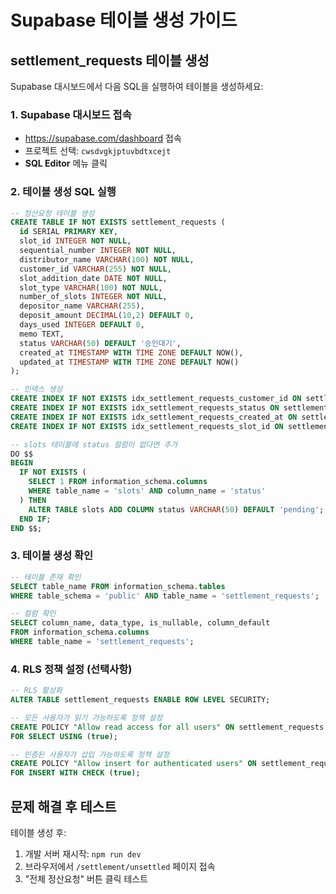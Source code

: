 # Supabase 테이블 생성 가이드

## settlement_requests 테이블 생성

Supabase 대시보드에서 다음 SQL을 실행하여 테이블을 생성하세요:

### 1. Supabase 대시보드 접속
- https://supabase.com/dashboard 접속
- 프로젝트 선택: `cwsdvgkjptuvbdtxcejt`
- **SQL Editor** 메뉴 클릭

### 2. 테이블 생성 SQL 실행
```sql
-- 정산요청 테이블 생성
CREATE TABLE IF NOT EXISTS settlement_requests (
  id SERIAL PRIMARY KEY,
  slot_id INTEGER NOT NULL,
  sequential_number INTEGER NOT NULL,
  distributor_name VARCHAR(100) NOT NULL,
  customer_id VARCHAR(255) NOT NULL,
  slot_addition_date DATE NOT NULL,
  slot_type VARCHAR(100) NOT NULL,
  number_of_slots INTEGER NOT NULL,
  depositor_name VARCHAR(255),
  deposit_amount DECIMAL(10,2) DEFAULT 0,
  days_used INTEGER DEFAULT 0,
  memo TEXT,
  status VARCHAR(50) DEFAULT '승인대기',
  created_at TIMESTAMP WITH TIME ZONE DEFAULT NOW(),
  updated_at TIMESTAMP WITH TIME ZONE DEFAULT NOW()
);

-- 인덱스 생성
CREATE INDEX IF NOT EXISTS idx_settlement_requests_customer_id ON settlement_requests(customer_id);
CREATE INDEX IF NOT EXISTS idx_settlement_requests_status ON settlement_requests(status);
CREATE INDEX IF NOT EXISTS idx_settlement_requests_created_at ON settlement_requests(created_at);
CREATE INDEX IF NOT EXISTS idx_settlement_requests_slot_id ON settlement_requests(slot_id);

-- slots 테이블에 status 컬럼이 없다면 추가
DO $$
BEGIN
  IF NOT EXISTS (
    SELECT 1 FROM information_schema.columns
    WHERE table_name = 'slots' AND column_name = 'status'
  ) THEN
    ALTER TABLE slots ADD COLUMN status VARCHAR(50) DEFAULT 'pending';
  END IF;
END $$;
```

### 3. 테이블 생성 확인
```sql
-- 테이블 존재 확인
SELECT table_name FROM information_schema.tables 
WHERE table_schema = 'public' AND table_name = 'settlement_requests';

-- 컬럼 확인
SELECT column_name, data_type, is_nullable, column_default
FROM information_schema.columns 
WHERE table_name = 'settlement_requests';
```

### 4. RLS 정책 설정 (선택사항)
```sql
-- RLS 활성화
ALTER TABLE settlement_requests ENABLE ROW LEVEL SECURITY;

-- 모든 사용자가 읽기 가능하도록 정책 설정
CREATE POLICY "Allow read access for all users" ON settlement_requests
FOR SELECT USING (true);

-- 인증된 사용자가 삽입 가능하도록 정책 설정
CREATE POLICY "Allow insert for authenticated users" ON settlement_requests
FOR INSERT WITH CHECK (true);
```

## 문제 해결 후 테스트

테이블 생성 후:
1. 개발 서버 재시작: `npm run dev`
2. 브라우저에서 `/settlement/unsettled` 페이지 접속
3. "전체 정산요청" 버튼 클릭 테스트







